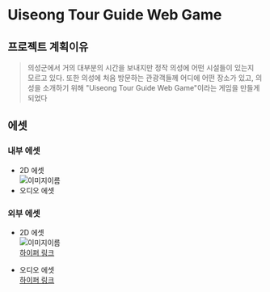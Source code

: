 # Uiseong Tour Guide Web Game
## 프로젝트 계획이유

> 의성군에서 거의 대부분의 시간을 보내지만 정작 의성에 어떤 시설들이 있는지 모르고 있다. 또한 의성에 처음 방문하는 관광객들께 어디에 어떤 장소가 있고, 의성을 소개하기 위해 "Uiseong Tour Guide Web Game"이라는 게임을 만들게 되었다

## 에셋

### 내부 에셋

+ 2D 에셋<br>
![이미지이름](대충이미지경로)
+ 오디오 에셋


### 외부 에셋
+ 2D 에셋 <br>
![이미지이름](이미지경로)<br>
[하이퍼 링크](링크주소)

+ 오디오 에셋<br>
[하이퍼 링크](링크주소)
